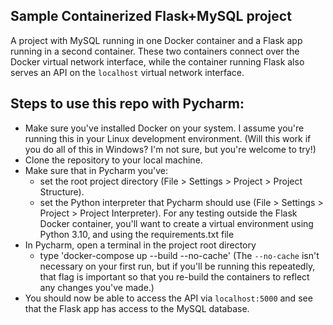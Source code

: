 Sample Containerized Flask+MySQL project
----------------
A project with MySQL running in one Docker container and a Flask app running in
a second container. These two containers connect over the Docker virtual network
interface, while the container running Flask also serves an API on the `localhost`
virtual network interface.

## Steps to use this repo with Pycharm:
* Make sure you've installed Docker on your system. I assume you're running
this in your Linux development environment. (Will this work if you
do all of this in Windows? I'm not sure, but you're welcome to try!)
* Clone the repository to your local machine.
* Make sure that in Pycharm you've:
  * set the root project directory (File > Settings > Project > Project Structure).
  * set the Python interpreter that Pycharm should use (File > Settings > Project > Project Interpreter).
  For any testing outside the Flask Docker container, you'll want to create a virtual environment using Python 3.10, and using the requirements.txt file
* In Pycharm, open a terminal in the project root directory
  * type 'docker-compose up --build --no-cache'
    (The `--no-cache` isn't necessary on your first run, but if you'll be running this repeatedly, that flag is important so that you re-build the containers to reflect any changes you've made.)
* You should now be able to access the API via `localhost:5000` and see that the Flask app has access to the MySQL database. 
